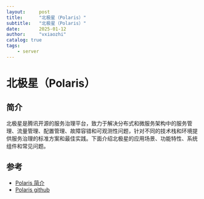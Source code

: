 ```yaml
---
layout:     post
title:      "北极星（Polaris）"
subtitle:   "北极星（Polaris）"
date:       2025-01-12
author:     "vxiaozhi"
catalog: true
tags:
    - server
---
```


# 北极星（Polaris）

## 简介

北极星是腾讯开源的服务治理平台，致力于解决分布式和微服务架构中的服务管理、流量管理、配置管理、故障容错和可观测性问题，针对不同的技术栈和环境提供服务治理的标准方案和最佳实践。下面介绍北极星的应用场景、功能特性、系统组件和常见问题。


## 参考

- [Polaris 简介](https://polarismesh.cn/docs/%E5%8C%97%E6%9E%81%E6%98%9F%E6%98%AF%E4%BB%80%E4%B9%88/%E7%AE%80%E4%BB%8B/)
- [Polaris github](https://github.com/polarismesh/polaris)